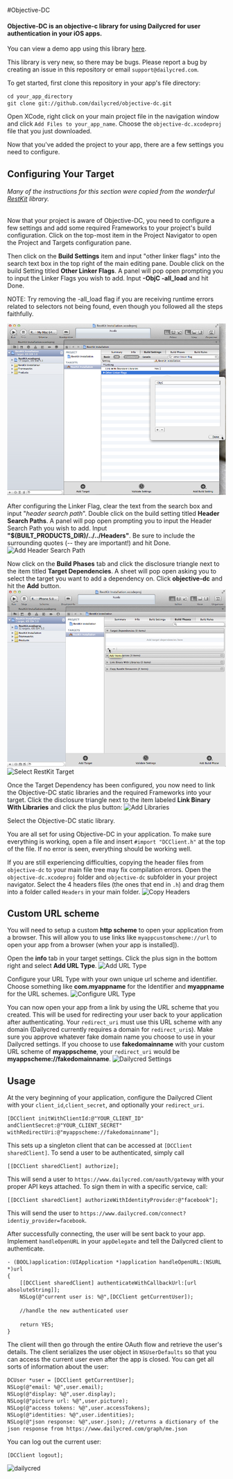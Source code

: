 #Objective-DC

#### Objective-DC is an objective-c library for using Dailycred for user authentication in your iOS apps.

You can view a demo app using this library [here](https://github.com/dailycred/ios-example).

This library is very new, so there may be bugs. Please report a bug by creating an issue in this repository or email `support@dailycred.com`.

To get started, first clone this repository in your app's file directory:

    cd your_app_directory
    git clone git://github.com/dailycred/objective-dc.git

Open XCode, right click on your main project file in the navigation window and click `Add Files to your_app_name`. Choose the `objective-dc.xcodeproj` file that you just downloaded.

Now that you've added the project to your app, there are a few settings you need to configure.

## Configuring Your Target

###### Many of the instructions for this section were copied from the wonderful [RestKit](https://github.com/RestKit/RestKit) library.

Now that your project is aware of Objective-DC, you need to configure a few settings and add some required Frameworks to your project's build configuration. Click on the top-most item in the Project Navigator to open the Project and Targets configuration pane.

Then click on the **Build Settings** item and input "other linker flags" into the search text box in the top right of the main editing pane. Double click on the build Setting titled **Other Linker Flags**. A panel will pop open prompting you to input the Linker Flags you wish to add. Input **-ObjC -all_load** and hit Done.

NOTE: Try removing the -all_load flag if you are receiving runtime errors related to selectors not being found, even though you followed all the steps faithfully.

![Add Linker Flag](https://github.com/RestKit/RestKit/raw/master/Docs/Images/Installation/03_Add_Linker_Flag.png)

After configuring the Linker Flag, clear the text from the search box and input "_header search path_". Double click on the build setting titled **Header Search Paths**. A panel will pop open prompting you to input the Header Search Path you wish to add. Input **"$(BUILT_PRODUCTS_DIR)/../../Headers"**. Be sure to include the surrounding quotes (-- they are important!) and hit Done.
![Add Header Search Path](https://raw.github.com/dailycred/objective-dc/master/docs/header_search_paths.png)

Now click on the **Build Phases** tab and click the disclosure triangle next to the item titled **Target Dependencies**. A sheet will pop open asking you to select the target you want to add a dependency on. Click **objective-dc** and hit the **Add** button.
![Add Target Dependency](https://github.com/RestKit/RestKit/raw/master/Docs/Images/Installation/04_Add_Target_Dependency.png)
![Select RestKit Target](https://raw.github.com/dailycred/objective-dc/master/docs/target_dependencies.png)

Once the Target Dependency has been configured, you now need to link the Objective-DC static libraries and the required Frameworks into your target. Click the disclosure triangle next to the item labeled **Link Binary With Libraries** and click the plus button:
![Add Libraries](https://raw.github.com/dailycred/objective-dc/master/docs/link_binary.png)

Select the Objective-DC static library.

You are all set for using Objective-DC in your application. To make sure everything is working, open a file and insert `#import "DCClient.h"` at the top of the file. If no error is seen, everything should be working well.

If you are still experiencing difficulties, copying the header files from `objective-dc` to your main file tree may fix compilation errors. Open the `objective-dc.xcodeproj` folder and `objective-dc` subfolder in your project navigator. Select the 4 headers files (the ones that end in `.h`) and drag them into a folder called `Headers` in your main folder.
![Copy Headers](https://raw.github.com/dailycred/objective-dc/master/docs/copy_headers.png)

## Custom URL scheme

You will need to setup a custom **http scheme** to open your application from a browser. This will allow you to use links like `myappcustomscheme://url` to open your app from a browser (when your app is installed]).

Open the **info** tab in your target settings. Click the plus sign in the bottom right and select **Add URL Type**.
![Add URL Type](https://raw.github.com/dailycred/objective-dc/master/docs/add_url_type.png)

Configure your URL Type with your own unique url scheme and identifier. Choose something like **com.myappname** for the Identifier and **myappname** for the URL schemes.
![Configure URL Type](https://raw.github.com/dailycred/objective-dc/master/docs/url_type_settings.png)

You can now open your app from a link by using the URL scheme that you created. This will be used for redirecting your user back to your application after authenticating. Your `redirect_uri` must use this URL scheme with any domain (Dailycred currently requires a domain for `redirect_uri`s). Make sure you approve whatever fake domain name you choose to use in your Dailycred settings. If you choose to use **fakedomainname** with your custom URL scheme of **myappscheme**, your `redirect_uri` would be **myappscheme://fakedomainname**.
![Dailycred Settings](https://raw.github.com/dailycred/objective-dc/master/docs/dailycred_settings.png)

## Usage

At the very beginning of your application, configure the Dailycred Client with your `client_id`,`client_secret`, and optionally your `redirect_uri`.

    [DCClient initWithClientId:@"YOUR_CLIENT_ID" andClientSecret:@"YOUR_CLIENT_SECRET" withRedirectUri:@"myappscheme://fakedomainname"];

This sets up a singleton client that can be accessed at `[DCClient sharedClient]`. To send a user to be authenticated, simply call

    [[DCClient sharedClient] authorize];

This will send a user to `https://www.dailycred.com/oauth/gateway` with your proper API keys attached. To sign them in with a specific service, call:

    [[DCClient sharedClient] authorizeWithIdentityProvider:@"facebook"];

This will send the user to `https://www.dailycred.com/connect?identiy_provider=facebook`.

After successfully connecting, the user will be sent back to your app. Implement `handleOpenURL` in your `appDelegate` and tell the Dailycred client to authenticate.

    - (BOOL)application:(UIApplication *)application handleOpenURL:(NSURL *)url
    {
        [[DCClient sharedClient] authenticateWithCallbackUrl:[url absoluteString]];
        NSLog(@"current user is: %@",[DCClient getCurrentUser]);

        //handle the new authenticated user

        return YES;
    }

The client will then go through the entire OAuth flow and retrieve the user's details. The client serializes the user object in `NSUserDefaults` so that you can access the current user even after the app is closed. You can get all sorts of information about the user:

    DCUser *user = [DCClient getCurrentUser];
    NSLog(@"email: %@",user.email);
    NSLog(@"display: %@",user.display);
    NSLog(@"picture url: %@",user.picture);
    NSLog(@"access tokens: %@",user.accessTokens);
    NSLog(@"identities: %@",user.identities);
    NSLog(@"json response: %@",user.json); //returns a dictionary of the json response from https://www.dailycred.com/graph/me.json

You can log out the current user:

    [DCClient logout];


![](https://www.dailycred.com/dc.gif?client_id=dailycred&title=objc_repo "dailycred")